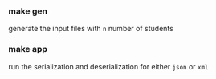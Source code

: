 ### make gen

generate the input files with `n` number of students

### make app

run the serialization and deserialization for either `json` or `xml`
